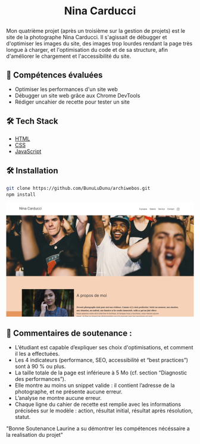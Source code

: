
# <p align="center">Nina Carducci</p>
  
Mon quatrième projet (après un troisième sur la gestion de projets) est le site de la photographe Nina Carducci. Il s'agissait de débugger et d'optimiser les images du site, des images trop lourdes rendant la page très longue à charger, et l'optimisation du code et de sa structure, afin d'améliorer le chargement et l'accessibilité du site. 

## 🧐 Compétences évaluées   
- Optimiser les performances d'un site web
- Débugger un site web grâce aux Chrome DevTools
- Rédiger uncahier de recette pour tester un site

## 🛠️ Tech Stack
- [HTML](https://developer.mozilla.org/fr/docs/Web/HTML)
- [CSS](https://developer.mozilla.org/fr/docs/Web/CSS)
- [JavaScript](https://developer.mozilla.org/fr/docs/Web/JavaScript)

## 🛠️ Installation  
```bash
git clone https://github.com/BunuLuDunu/archiwebos.git
npm install
```

![Desktop](/assets/images/127.0.0.1_5500_index.html.png)


## 🙇 Commentaires de soutenance :
-  L’étudiant est capable d’expliquer ses choix d'optimisations, et comment il les a effectuées.
- Les 4 indicateurs (performance, SEO, accessibilité et “best practices”) sont à 90 % ou plus.
- La taille totale de la page est inférieure à 5 Mo (cf. section “Diagnostic des performances”).
- Elle montre au moins un snippet valide : il contient l’adresse de la photographe, et ne présente aucune erreur.
- L’analyse ne montre aucune erreur.
- Chaque ligne du cahier de recette est remplie avec les informations précisées sur le modèle : action, résultat initial, résultat après résolution, statut.


"Bonne Soutenance Laurine a su démontrer les compétences nécéssaire a la realisation du projet"
        



        
        
        
    